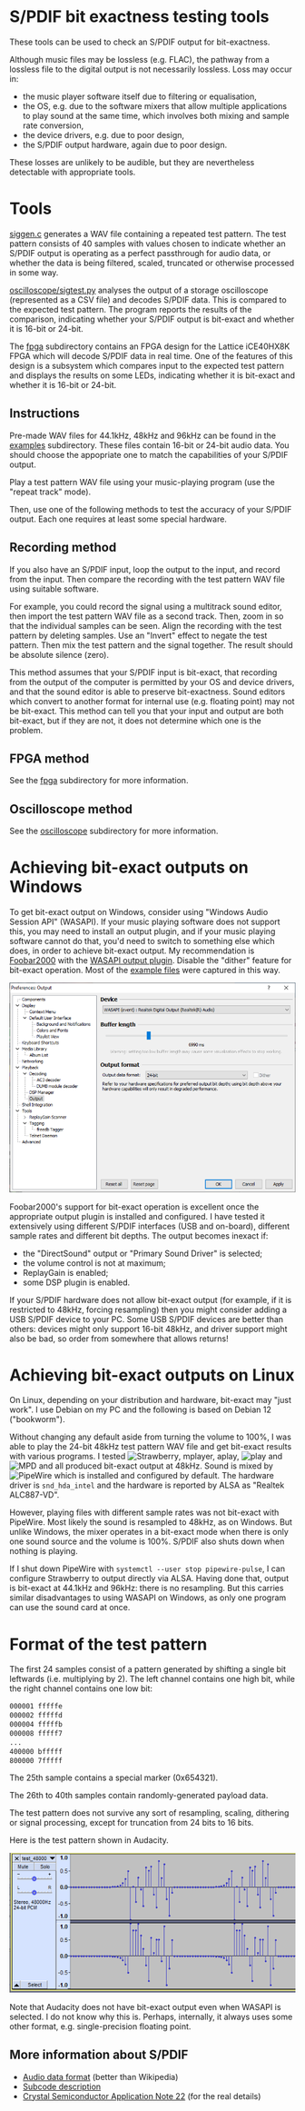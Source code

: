 
S/PDIF bit exactness testing tools
==================================

These tools can be used to check an S/PDIF output for bit-exactness.

Although music files may be lossless (e.g. FLAC), the pathway from a lossless file
to the digital output is not necessarily lossless. Loss may occur in:

- the music player software itself due to filtering or equalisation,
- the OS, e.g. due to the software mixers that allow multiple applications to play
  sound at the same time, which involves both mixing and sample rate conversion,
- the device drivers, e.g. due to poor design,
- the S/PDIF output hardware, again due to poor design.

These losses are unlikely to be audible, but they are nevertheless detectable
with appropriate tools.

Tools
=====

[siggen.c](siggen.c) generates a WAV file containing a repeated test
pattern. The test pattern consists of 40 samples with values chosen
to indicate whether an S/PDIF output is operating as a perfect passthrough
for audio data, or whether the data is being filtered, scaled, truncated
or otherwise processed in some way.

[oscilloscope/sigtest.py](sigtest.py) analyses the output of a storage oscilloscope
(represented as a CSV file) and decodes S/PDIF data. This is compared to
the expected test pattern. The program reports the results of the comparison,
indicating whether your S/PDIF output is bit-exact and whether it is 16-bit or 24-bit.

The [fpga](fpga) subdirectory contains an FPGA design for the Lattice
iCE40HX8K FPGA which will decode S/PDIF data in real time. One of the features
of this design is a subsystem which compares input to the expected test pattern
and displays the results on some LEDs, indicating whether it is 
bit-exact and whether it is 16-bit or 24-bit.


Instructions
------------

Pre-made WAV files for 44.1kHz, 48kHz and 96kHz can be found in the [examples](examples)
subdirectory. These files contain 16-bit or 24-bit audio data. You should
choose the appopriate one to match the capabilities of your S/PDIF output.

Play a test pattern WAV file using your music-playing program (use the "repeat track" mode).

Then, use one of the following methods to test the accuracy of your S/PDIF output.
Each one requires at least some special hardware.

Recording method
----------------

If you also have an S/PDIF input, loop the output to the input, and record from the
input. Then compare the recording with the test pattern WAV file using suitable
software.

For example, you could record the signal using a multitrack sound editor, then import the test pattern
WAV file as a second track. Then, zoom in so that the individual samples can be seen. Align the recording
with the test pattern by deleting samples. Use an "Invert" effect to negate the
test pattern. Then mix the test pattern and the signal together. The result should be
absolute silence (zero).

This method assumes that your S/PDIF input is bit-exact, that recording from the
output of the computer is permitted by your OS and device drivers, and that the
sound editor is able to preserve bit-exactness. Sound editors which convert to another
format for internal use (e.g. floating point) may not be bit-exact. This
method can tell you that your input and output are both bit-exact, but if they are
not, it does not determine which one is the problem.


FPGA method
-----------

See the [fpga](fpga) subdirectory for more information.


Oscilloscope method
-------------------

See the [oscilloscope](oscilloscope) subdirectory for more information.


Achieving bit-exact outputs on Windows
======================================

To get bit-exact output on Windows, consider using "Windows Audio Session API" (WASAPI).
If your music
playing software does not support this, you may need to install an output plugin, and if your
music playing software cannot do that, you'd need to switch to something else
which does, in order to achieve bit-exact output. My recommendation is
[Foobar2000](https://www.foobar2000.org/) with the
[WASAPI output plugin](https://www.foobar2000.org/components/view/foo_out_wasapi).
Disable the "dither" feature for bit-exact operation. Most of the
[example files](examples) were captured in this way.

![Foobar2000 WASAPI output configuration](/img/wasapi_24_bit.png)

Foobar2000's support for bit-exact operation is excellent once the appropriate output plugin is
installed and configured.
I have tested it extensively using different S/PDIF interfaces (USB and on-board),
different sample rates and different bit depths. The output becomes inexact if:

- the "DirectSound" output or "Primary Sound Driver" is selected;
- the volume control is not at maximum;
- ReplayGain is enabled;
- some DSP plugin is enabled.

If your S/PDIF hardware does not allow bit-exact output (for example, if it is restricted
to 48kHz, forcing resampling) then you might consider adding a USB S/PDIF device to your PC.
Some USB S/PDIF devices are better than others: devices might only support 16-bit 48kHz,
and driver support might also be bad, so order from somewhere that allows returns!

Achieving bit-exact outputs on Linux
====================================

On Linux, depending on your distribution and hardware, bit-exact may "just work". I use Debian
on my PC and the following is based on Debian 12 ("bookworm").

Without changing any default aside from turning the volume to 100%, I was able to play the 24-bit 48kHz test pattern WAV file
and get bit-exact results with various programs. I tested ![Strawberry](https://www.strawberrymusicplayer.org/),
mplayer, aplay, ![play](https://en.wikipedia.org/wiki/SoX)
and ![MPD](https://www.musicpd.org/) and
all produced bit-exact output at 48kHz. Sound is mixed by ![PipeWire](https://pipewire.org/) which is
installed and configured by default. The hardware driver is 
`snd_hda_intel` and the hardware is reported by ALSA as "Realtek ALC887-VD".

However, playing files with different sample rates was not bit-exact with PipeWire. Most likely the
sound is resampled to 48kHz, as on Windows. But unlike Windows, the mixer operates in a bit-exact
mode when there is only one sound source and the volume is 100%. S/PDIF also shuts down when nothing is playing.

If I shut down PipeWire with `systemctl --user stop pipewire-pulse`, I can configure Strawberry to
output directly via ALSA. Having done that, output is bit-exact at 44.1kHz and 96kHz: there is no resampling. 
But this carries similar disadvantages to using WASAPI on Windows, as only one program
can use the sound card at once.


Format of the test pattern
==========================

The first 24 samples consist of a pattern generated by shifting a single bit leftwards (i.e.
multiplying by 2). The left channel contains one high bit, while the right channel contains
one low bit:

    000001 fffffe
    000002 fffffd
    000004 fffffb
    000008 fffff7
    ...
    400000 bfffff
    800000 7fffff

The 25th sample contains a special marker (0x654321).

The 26th to 40th samples contain randomly-generated payload data.

The test pattern does not survive any sort of resampling, scaling, dithering
or signal processing, except for truncation from 24 bits to 16 bits.

Here is the test pattern shown in Audacity.

![Audacity screenshot](/img/wav.png)

Note that Audacity does not have
bit-exact output even when WASAPI is selected. I do not know why this is. Perhaps, internally,
it always uses some other format, e.g. single-precision floating point.


More information about S/PDIF
-----------------------------

- [Audio data format](http://www.hardwarebook.info/S/PDIF) (better than Wikipedia)
- [Subcode description](https://www.minidisc.org/spdif_c_channel.html)
- [Crystal Semiconductor Application Note 22](https://www.minidisc.org/manuals/an22.pdf) (for the
  real details)

